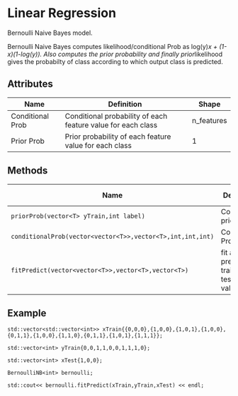 # Linear Regression

Bernoulli Naive Bayes model.

Bernoulli Naive Bayes computes likelihood/conditional Prob as log(y)*x + (1-x)(1-log(y)). Also computes the prior probability and finally prior*likelihood gives the probabilty of class according to which output class is predicted.


## Attributes

| Name             | Definition                                                   | Shape      |
| ------------     | ---------------------------------------------------------    | ---------- |
| Conditional Prob | Conditional probability of each feature value for each class | n_features |
| Prior Prob       | Prior probability of each feature value for each class       | 1          |

## Methods

| Name                                    | Definition                                            | Return value      |
| -------------------------------         | ----------------------------------------------------- | ----------------- |
| `priorProb(vector<T> yTrain,int label)` | Compute prior prob.                                   | double            |
| `conditionalProb(vector<vector<T>>,vector<T>,int,int,int)` |Conditional Probability.            | `vector<T> yPred` |
| `fitPredict(vector<vector<T>>,vector<T>,vector<T>)`        | fit and predict the traing and testing values | void      |

## Example

```
std::vector<std::vector<int>> xTrain{{0,0,0},{1,0,0},{1,0,1},{1,0,0},{0,1,1},{1,0,0},{1,1,0},{0,1,1},{1,0,1},{1,1,1}};

std::vector<int> yTrain{0,0,1,1,0,0,1,1,1,0};

std::vector<int> xTest{1,0,0};

BernoulliNB<int> bernoulli;

std::cout<< bernoulli.fitPredict(xTrain,yTrain,xTest) << endl;

```
